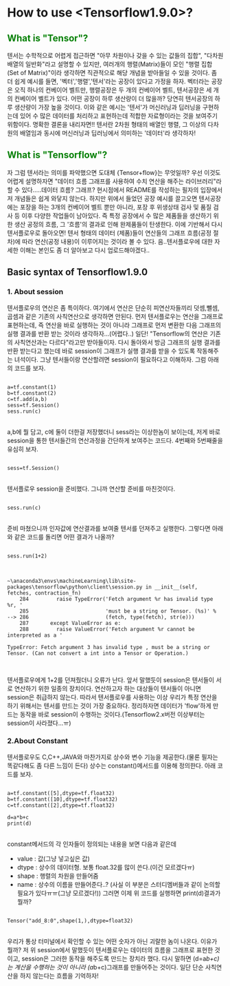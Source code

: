 # How to use <Tensorflow1.9.0>?

## <span style="color:green">What is "Tensor"?</span>
텐서는 수학적으로 어렵게 접근하면 "아무 차원이나 갖을 수 있는 값들의 집합", "다차원 배열의 일반화"라고 설명할 수 있지만,
여러개의 행렬(Matrix)들이 모인 "행렬 집합(Set of Matrix)"이라 생각하면 직관적으로 해당 개념을 받아들일 수 있을 것이다.
좀 더 쉽게 예시를 들면, '벡터','행렬','텐서'라는 공장이 있다고 가정을 하자. 벡터라는 공장은 오직 하나의 컨베이어 벨트만, 
행렬공장은 두 개의 컨베이어 벨트, 텐서공장은 세 개의 컨베이어 벨트가 있다. 어떤 공장이 하루 생산량이 더 많을까? 당연히
텐서공장의 하루 생산량이 가장 높을 것이다. 이와 같은 예시는 '텐서'가 머신러닝과 딥러닝을 구현하는데 있어 수 많은 데이터를
처리하고 표현하는데 적합한 자료형이라는 것을 보여주기 위함이다. 명확한 결론을 내리자면!! 텐서란 2차원 형태의 배열인 행렬, 
그 이상의 다차원의 배열임과 동시에 머신러닝과 딥러닝에서 의미하는 '데이터'라 생각하자!

## <span style="color:green">What is "Tensorflow"?</span>
자 그럼 텐서라는 의미를 파악했으면 도대체 {Tensor+flow}는 무엇일까? 우선 이것도 어렵게 설명하자면 "데이터 흐름 그래프를 
사용하여 수치 연산을 해주는 라이브러리"라 할 수 있다.....데이터 흐름? 그래프? 현시점에서 README를 작성하는 필자의 입장에서
저 개념들은 쉽게 와닿지 않는다. 하지만 위에서 들었던 공장 예시를 끌고오면 텐서공장에는 포장을 하는 3개의 컨베이어 벨트 뿐만 
아니라, 포장 후 위생상태 검사 및 품질 검사 등 이후 다양한 작업들이 남아있다. 즉 특정 공장에서 수 많은 제품들을 생산하기 위한
생산 공정의 흐름, 그 '흐름'의 결과로 인해 완제품들이 탄생한다. 이에 기반해서 다시 텐서플로우로 돌아오면! 텐서 형태의 데이터
(제품)들이 연산들의 그래프 흐름(공정 절차)에 따라 연산(공정 내용)이 이루어지는 것이라 볼 수 있다. 음..텐서플로우에 대한 자세한
이해는 본인도 좀 더 알아보고 다시 업로드해야겠다..

## Basic syntax of Tensorflow1.9.0
### 1. About session
텐서플로우의 연산은 좀 특이하다. 여기에서 연산은 단순히 피연산자들끼리 덧셈,뺄셈,곱셈과 같은 기존의 사칙연산으로 생각하면 안된다.
먼저 텐서플로우는 연산을 그래프로 표현하는데, 즉 연산을 바로 실행하는 것이 아니라 그래프로 먼저 변환한 다음 그래프의 실행 결과를 
반환 받는 것이라 생각하자...(어렵다..) 일단! "Tensorflow의 연산은 기존의 사칙연산과는 다르다"라고만 받아들이자. 다시 돌아와서
방금 그래프의 실행 결과를 반환 받는다고 했는데 바로 session이 그래프가 실행 결과를 받을 수 있도록 작동해주는 녀석이다. 그냥 
텐서들이랑 연산할려면 session이 필요하다고 이해하자. 그럼 아래의 코드를 보자.
<pre>
<code>
a=tf.constant(1)
b=tf.constant(2)
c=tf.add(a,b)
sess=tf.Session()
sess.run(c)
</code>
</pre>
a,b에 뭘 담고, c에 둘이 더한걸 저장했더니 sess라는 이상한놈이 보이는데, 저게 바로 session을 통한 텐서들간의 연산과정을 간단하게 보여주는 코드다.
4번째와 5번째줄을 유심히 보자.
<pre>
<code>
sess=tf.Session()
</code>
</pre>
텐서플로우 session을 준비했다. 그니까 연산할 준비를 마친것이다.
<pre>
<code>
sess.run(c)
</code>
</pre>
준비 마쳤으니까 인자값에 연산결과를 보여줄 텐서를 던져주고 실행한다. 그렇다면 아래와 같은 코드를 돌리면 어떤 결과가 나올까?
<pre>
<code>
sess.run(1+2)
</code>
</pre>
<pre>
<code>
~\anaconda3\envs\machineLearning\lib\site-packages\tensorflow\python\client\session.py in __init__(self, fetches, contraction_fn)
    284         raise TypeError('Fetch argument %r has invalid type %r, '
    285                         'must be a string or Tensor. (%s)' %
--> 286                         (fetch, type(fetch), str(e)))
    287       except ValueError as e:
    288         raise ValueError('Fetch argument %r cannot be interpreted as a '

TypeError: Fetch argument 3 has invalid type <class 'int'>, must be a string or Tensor. (Can not convert a int into a Tensor or Operation.)

</code>
</pre>
텐서플로우에게 1+2를 던져줬더니 오류가 난다. 앞서 말했듯이 session은 텐서들이 서로 연산하기 위한 일종의 장치이다. 연산하고자 하는 대상들이 텐서들이 아니면
session은 취급하지 않는다. 따라서 텐서플로우를 사용하는 이상 우리가 특정 연산을 하기 위해서는 텐서를 만드는 것이 가장 중요하다. 정리하자면 데이터가 'flow'하게
만드는 동작을 바로 session이 수행하는 것이다.(Tensorflow2.x버전 이상부터는 session이 사라졌다...ㅠ)

### 2.About Constant
텐서플로우도 C,C++,JAVA와 마찬가지로 상수와 변수 기능을 제공한다.(물론 필자는 똑같다해도 좀 다른 느낌이 든다) 상수는 constant()메서드를 이용해 정의한다. 아래 코드를
보자.
<pre>
<code>
a=tf.constant([5],dtype=tf.float32)
b=tf.constant([10],dtype=tf.float32)
c=tf.constant([2],dtype=tf.float32)

d=a*b+c
print(d)
</code>
</pre>

constant메서드의 각 인자들이 정의되는 내용을 보면 다음과 같은데
* value : 값(그냥 넣고싶은 값)
* dtype : 상수의 데이터형. 보통 float.32를 많이 쓴다.(이건 모르겠다ㅠ)
* shape : 행렬의 차원을 만들어줌
* name : 상수의 이름을 만들어준다..?
(사실 이 부분은 스터디멤버들과 같이 논의할 필요가 있다ㅠㅠ(그냥 모르겠다!))
그러면 이제 위 코드를 실행하면 print(d)결과가 뭘까? 
<pre>
<code>
Tensor("add_8:0",shape(1,),dtype=float32)
</code>
</pre>
우리가 통상 터미널에서 확인할 수 있는 어떤 숫자가 아닌 괴랄한 놈이 나온다. 이유가 뭘까? 저 위 session에서 말했듯이 텐서플로우는 데이터의 흐름을 그래프로 표현한 것이고, session은
그러한 동작을 해주도록 만드는 장치라 했다. 다시 말하면 (d=a*b+c)는 계산을 수행하는 것이 아니라 (a*b+c)그래프를 만들어주는 것이다. 일단 단순 사칙연산을 하지 않는다는 흐름을 기억하자!
